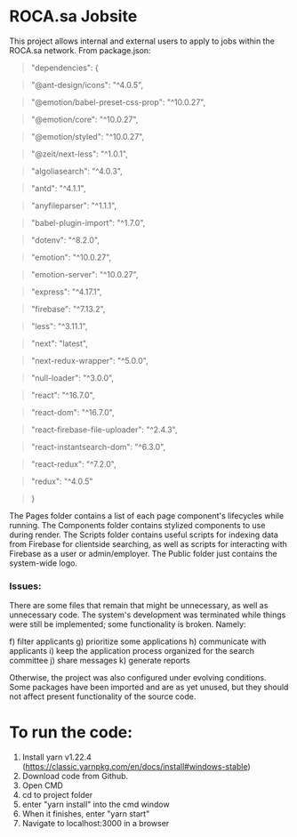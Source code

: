 # ROCA.sa Jobsite
This project allows internal and external users to apply to jobs within the ROCA.sa network.
From package.json:
>  "dependencies": {

>    "@ant-design/icons": "^4.0.5",

>    "@emotion/babel-preset-css-prop": "^10.0.27",

>    "@emotion/core": "^10.0.27",

>    "@emotion/styled": "^10.0.27",

>    "@zeit/next-less": "^1.0.1",

>    "algoliasearch": "^4.0.3",

>    "antd": "^4.1.1",

>    "anyfileparser": "^1.1.1",

>    "babel-plugin-import": "^1.7.0",

>    "dotenv": "^8.2.0",

>    "emotion": "^10.0.27",

>    "emotion-server": "^10.0.27",

>    "express": "^4.17.1",

>    "firebase": "^7.13.2",

>    "less": "^3.11.1",

>    "next": "latest",

>    "next-redux-wrapper": "^5.0.0",

>    "null-loader": "^3.0.0",

>    "react": "^16.7.0",

>    "react-dom": "^16.7.0",

>    "react-firebase-file-uploader": "^2.4.3",

>    "react-instantsearch-dom": "^6.3.0",

>    "react-redux": "^7.2.0",

>    "redux": "^4.0.5"

>  }

The Pages folder contains a list of each page component's lifecycles while running.
The Components folder contains stylized components to use during render.
The Scripts folder contains useful scripts for indexing data from Firebase for clientside searching, as well as scripts for interacting with Firebase as a user or admin/employer.
The Public folder just contains the system-wide logo.

### Issues:
There are some files that remain that might be unnecessary, as well as unnecessary code. The system's development was terminated while
things were still be implemented; some functionality is broken. Namely:

f) filter applicants
g) prioritize some applications
h) communicate with applicants
i) keep the application process organized for the search committee
j) share messages
k) generate reports

Otherwise, the project was also configured under evolving conditions. Some packages have been imported and are as yet unused, but they should not affect present functionality of the source code.

# To run the code:
1. Install yarn v1.22.4 (https://classic.yarnpkg.com/en/docs/install#windows-stable)
2. Download code from Github.
3. Open CMD
4. cd to project folder
5. enter "yarn install" into the cmd window
6. When it finishes, enter "yarn start"
7. Navigate to localhost:3000 in a browser
